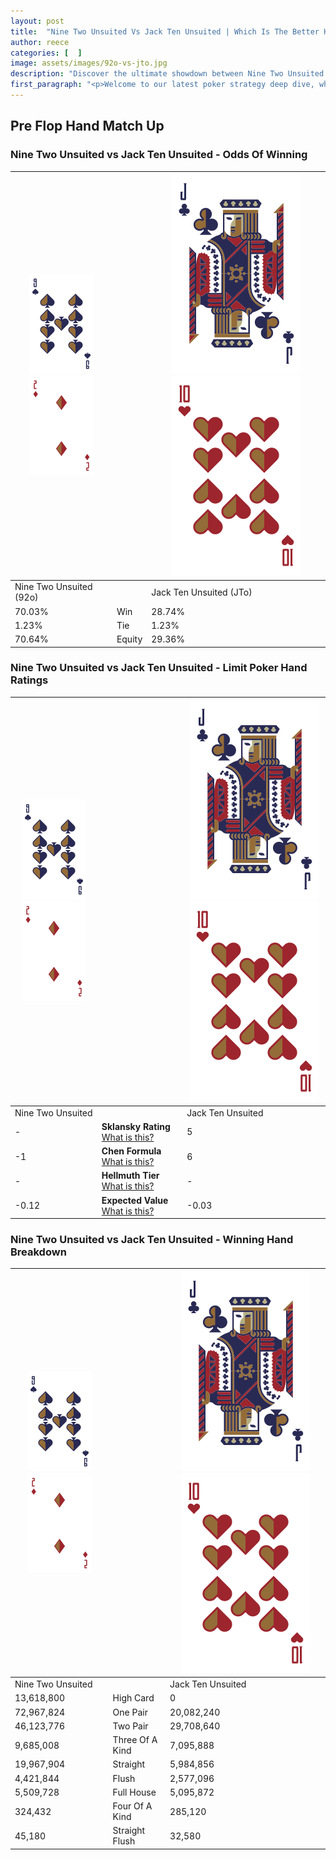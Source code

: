 ```yaml
---
layout: post
title:  "Nine Two Unsuited Vs Jack Ten Unsuited | Which Is The Better Hand In Poker? A Complete Guide"
author: reece
categories: [  ]
image: assets/images/92o-vs-jto.jpg
description: "Discover the ultimate showdown between Nine Two Unsuited and Jack Ten Unsuited in poker! Uncover the odds, strategies, and scenarios where one hand triumphs over the other. Get ready to up your poker game with this thrilling analysis."
first_paragraph: "<p>Welcome to our latest poker strategy deep dive, where we're pitting two distinct hands against each other in a high-stakes showdown: Nine Two Unsuited vs Jack Ten Unsuited.</p><p>In the dynamic world of poker, every decision counts, and knowing which hand holds the upper hand is key to your success at the table.</p><p>In this article, we'll dissect these two hands, explore the scenarios where one dominates the other, and equip you with the knowledge to make strategic choices that can tip the odds in your favor.</p><p>Get ready to unravel the intriguing dynamics of these poker hands and elevate your game to new heights.</p>"
---
```




[comment]: # (sp0)

## Pre Flop Hand Match Up

<div class="table hand-ratings" markdown="1"> 



### Nine Two Unsuited vs Jack Ten Unsuited - Odds Of Winning


    
| ![image info](assets/images/hand1/9.png) ![image info](assets/images/hand1/2o.png) |  | ![image info](assets/images/hand2/J.png) ![image info](assets/images/hand2/To.png) |
| -------- | -------- | -------- |
| Nine Two Unsuited (92o) |  | Jack Ten Unsuited (JTo) |
| 70.03% | Win | 28.74% |
| 1.23% | Tie | 1.23% |
| 70.64% | Equity | 29.36% |




[comment]: # (sp1)



### Nine Two Unsuited vs Jack Ten Unsuited - Limit Poker Hand Ratings


    
| ![image info](assets/images/hand1/9.png) ![image info](assets/images/hand1/2o.png) |  | ![image info](assets/images/hand2/J.png) ![image info](assets/images/hand2/To.png) |
| -------- | -------- | -------- |
| Nine Two Unsuited |  | Jack Ten Unsuited |
| - | **Sklansky Rating** [What is this?](/sklansky-rating-explained) | 5 |
| -1 | **Chen Formula** [What is this?](/chen-formula-explained) | 6 |
| - | **Hellmuth Tier** [What is this?](/Hellmuth-tier-explained) | - |
| -0.12 | **Expected Value** [What is this?](/expected-value-explained) | -0.03 |




[comment]: # (sp2)



### Nine Two Unsuited vs Jack Ten Unsuited - Winning Hand Breakdown


    
| ![image info](assets/images/hand1/9.png) ![image info](assets/images/hand1/2o.png) |  | ![image info](assets/images/hand2/J.png) ![image info](assets/images/hand2/To.png) |
| -------- | -------- | -------- |
| Nine Two Unsuited |  | Jack Ten Unsuited |
| 13,618,800 | High Card | 0 |
| 72,967,824 | One Pair | 20,082,240 |
| 46,123,776 | Two Pair | 29,708,640 |
| 9,685,008 | Three Of A Kind | 7,095,888 |
| 19,967,904 | Straight | 5,984,856 |
| 4,421,844 | Flush | 2,577,096 |
| 5,509,728 | Full House | 5,095,872 |
| 324,432 | Four Of A Kind | 285,120 |
| 45,180 | Straight Flush | 32,580 |




[comment]: # (sp3)



</div>

[comment]: # (sp4)



[comment]: # (sp5)

